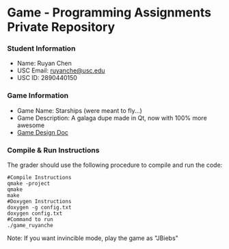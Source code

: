 # Game - Programming Assignments Private Repository
### Student Information
  + Name: Ruyan Chen
  + USC Email: ruyanche@usc.edu
  + USC ID: 2890440150

### Game Information
  + Game Name: Starships (were meant to fly...)
  + Game Description: A galaga dupe made in Qt, now with 100% more awesome
  + [Game Design Doc](GameDesignDoc.md)


### Compile & Run Instructions
The grader should use the following procedure to compile and run the code:
```shell
#Compile Instructions
qmake -project
qmake
make
#Doxygen Instructions
doxygen -g config.txt
doxygen config.txt
#Command to run
./game_ruyanche
```

Note: If you want invincible mode, play the game as "JBiebs"
